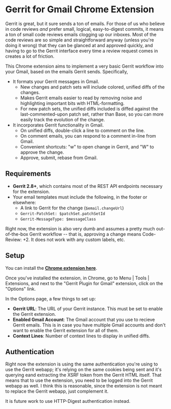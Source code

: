 Gerrit for Gmail Chrome Extension
=================================

Gerrit is great, but it sure sends a ton of emails.  For those of us who believe in code reviews _and_ prefer
small, logical, easy-to-digest commits, it means a ton of small code reviews emails clogging up our inboxes.  Most
of the code reviews are so simple and straightforward anyway (unless you're doing it wrong) that they can be
glanced at and approved quickly, and having to go to the Gerrit interface every time a review request comes in creates a
lot of friction.

This Chrome extension aims to implement a very basic Gerrit workflow into your Gmail, based on the emails Gerrit sends.
Specifically,

* It formats your Gerrit messages in Gmail.
  * New changes and patch sets will include colored, unified diffs of the changes.
  * Makes Gerrit emails easier to read by removing noise and highlighting important bits with HTML-formatting.
  * For new patch sets, the unified diffs included is diffed against the last-commented-upon patch set,
    rather than Base, so you can more easily track the evolution of the change.
* It incorporates Gerrit functionality in Gmail.
  * On unified diffs, double-click a line to comment on the line.
  * On comment emails, you can respond to a comment in-line from Gmail.
  * Convenient shortcuts: "w" to open change in Gerrit, and "W" to approve the change.
  * Approve, submit, rebase from Gmail.

Requirements
------------

* **Gerrit 2.8+**, which contains most of the REST API endpoints necessary for the extension.
* Your email templates must include the following, in the footer or elsewhere:
  * A link to Gerrit for the change (`$email.changeUrl`)
  * `Gerrit-PatchSet: $patchSet.patchSetId`
  * `Gerrit-MessageType: $messageClass`

Right now, the extension is also very dumb and assumes a pretty much out-of-the-box Gerrit workflow -- that is, 
approving a change means Code-Review: +2.  It does not work with any custom labels, etc.

Setup
-----

You can install the **[Chrome extension here](https://chrome.google.com/webstore/detail/gerrit-plugin-for-gmail/pffnmeolekgjhljdbgpbeaninomjppne)**.

Once you've installed the extension, in Chrome, go to Menu | Tools | Extensions, and next to the "Gerrit Plugin for Gmail" extension, click on the "Options" link.

In the Options page, a few things to set up:

* **Gerrit URL**: The URL of your Gerrit instance.  This must be set to enable the Gerrit extension.
* **Enabled Gmail Account**: The Gmail account that you use to recieve Gerrit emails.  This is in case you have multiple Gmail accounts and don't want to enable the Gerrit extension for all of them.
* **Context Lines**: Number of context lines to display in unified diffs.

Authentication
--------------

Right now the extension is using the same authentication you're using to use the Gerrit webapp; it's relying on the same cookies being sent and it's querying eand extracting the XSRF token from the Gerrit HTML itself.  That means that to use the extension, you need to be logged into the Gerrit webapp as well.  I think this is reasonable, since the extension is not meant to replace the Gerrit webapp, just complement it.

It is future work to use HTTP-Digest authentication instead.
